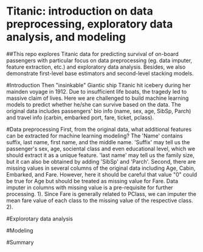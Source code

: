 # Titanic: introduction on data preprocessing, exploratory data analysis, and modeling

##This repo explores Titanic data for predicting survival of on-board passengers with particular focus on data preprocessing (eg. data imputer, feature extraction, etc.) and exploratory data analysis. Besides, we also demonstrate  first-level base estimators and second-level stacking models.

#Introduction
  Then "insinkable" Giantic ship Titanic hit icebery during her mainden voyage in 1912. Due to insufficient life boats, the tragedy led to massive claim of lives. Here we are challenged to build machine learning models to predict whether he/she can survive based on the data. The original data includes passengers' bio info (name, sex, age, SibSp, Parch) and travel info (carbin, embarked port, fare, ticket, pclass).

#Data preprocessing
  First, from the original data, what additional features can be extracted for machine learning modeling? The 'Name' contains suffix, last name, first name, and the middle name. 'Suffix' may tell us the passenger's sex, age, sociental class and even educational level, which we should extract it as a unique feature. 'last name' may tell us the family size, but it can also be obtained by adding 'SibSp' and 'Parch'.
  Second, there are missing values in several columns of the original data including Age, Cabin, Embarked, and Fare. However, here it should be careful that value "0" could be true for Age but should be treated as missing value for Fare. Data imputer in columns with missing value is a pre-requisite for further processing.
  1). Since Fare is generally related to PClass, we can imputer the mean fare value of each class to the missing value of the respective class.
  2). 


#Explorotary data analysis

#Modeling

#Summary

